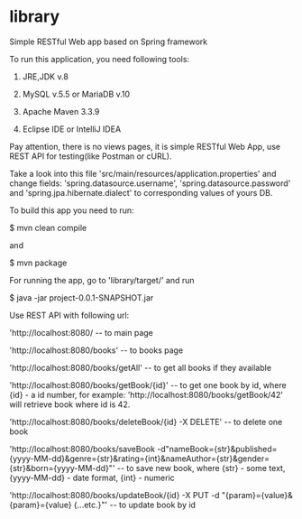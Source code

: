 # library

Simple RESTful Web app based on Spring framework

To run this application, you need following tools:

1) JRE,JDK v.8

2) MySQL v.5.5 or MariaDB v.10
  
3) Apache Maven 3.3.9

4) Eclipse IDE or IntelliJ IDEA

Pay attention, there is no views pages, it is simple RESTful Web App, use REST API for testing(like Postman or cURL).

Take a look into this file 'src/main/resources/application.properties' and change fields: 'spring.datasource.username', 'spring.datasource.password' and 'spring.jpa.hibernate.dialect' to corresponding values of yours DB.

To build this app you need to run:

$ mvn clean compile 

and

$ mvn package

For running the app, go to 'library/target/' and run

$ java -jar project-0.0.1-SNAPSHOT.jar

Use REST API with following url:

'http://localhost:8080/ -- to main page

'http://localhost:8080/books' -- to books page

'http://localhost:8080/books/getAll' -- to get all books if they available

'http://localhost:8080/books/getBook/{id}' -- to get one book by id, where {id} - a id number, for example: 'http://localhost:8080/books/getBook/42' will retrieve book where id is 42.

'http://localhost:8080/books/deleteBook/{id} -X DELETE' -- to delete one book

'http://localhost:8080/books/saveBook -d"nameBook={str}&published={yyyy-MM-dd}&genre={str}&rating={int}&nameAuthor={str}&gender={str}&born={yyyy-MM-dd}"' -- to save new book, where {str} - some text, {yyyy-MM-dd} - date format, {int} - numeric

'http://localhost:8080/books/updateBook/{id} -X PUT -d "{param}={value}&{param}={value} {...etc.}"' -- to update book by id
